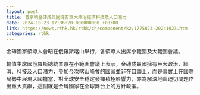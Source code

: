 ```yaml
---
layout: post
title: 普京稱金磚成員國擁有巨大政治經濟科技及人口潛力
date: 2024-10-23 17:36:20.000000000 +08:00
link: https://news.rthk.hk/rthk/ch/component/k2/1775873-20241023.htm
categories: rthk
---
```


金磚國家領導人會晤在俄羅斯喀山舉行，各領導人出席小範圍及大範圍會議。

輪值主席國俄羅斯總統普京在小範圍會議上表示，金磚成員國擁有巨大政治、經濟、科技及人口潛力，參加今次喀山峰會的國家並非在口頭上，而是事實上在國際局勢中展現大國擔當，對全球安全穩定發揮積極影響力，亦為解決地區迫切問題作出重大貢獻，這個就是金磚國家在全球舞台上的方針政策。
